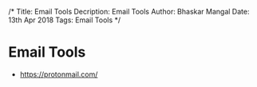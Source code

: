 /*
Title: Email Tools
Decription: Email Tools
Author: Bhaskar Mangal
Date: 13th Apr 2018
Tags: Email Tools
*/

# Email Tools

* https://protonmail.com/